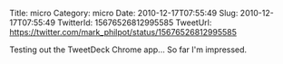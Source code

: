 Title: micro
Category: micro
Date: 2010-12-17T07:55:49
Slug: 2010-12-17T07:55:49
TwitterId: 15676526812995585
TweetUrl: https://twitter.com/mark_philpot/status/15676526812995585

Testing out the TweetDeck Chrome app... So far I'm impressed.